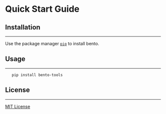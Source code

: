 # Quick Start Guide
  
## Installation
---
Use the package manager [`pip`](https://pip.pypa.io/en/stable/) to install bento.


## Usage
---
```{bash}
   pip install bento-tools
```

## License
---
[MIT License](<https://choosealicense.com/license/mit>)
